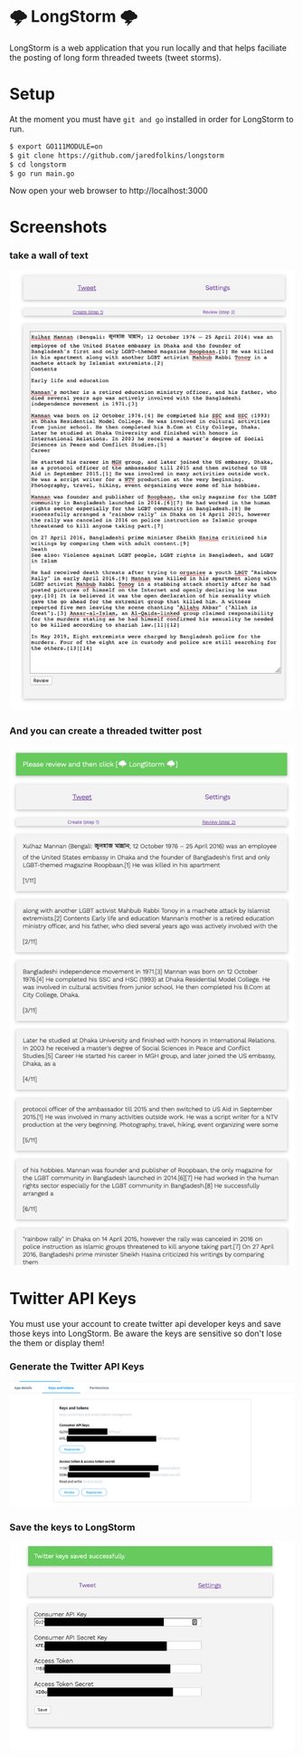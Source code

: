 # 🌩️ LongStorm 🌩️

LongStorm is a web application that you run locally and that helps faciliate the posting of long form threaded tweets (tweet storms).

# Setup

At the moment you must have ```git and go``` installed in order for LongStorm to run.

```
$ export GO111MODULE=on
$ git clone https://github.com/jaredfolkins/longstorm
$ cd longstorm
$ go run main.go
```

Now open your web browser to http://localhost:3000

# Screenshots

### take a wall of text
![longstorm wall of text](https://raw.githubusercontent.com/jaredfolkins/longstorm/master/assets/images/wall_of_text.png)

### And you can create a threaded twitter post

![longstorm wall of text](https://raw.githubusercontent.com/jaredfolkins/longstorm/master/assets/images/longstorm_threaded_app.png)

# Twitter API Keys 

You must use your account to create twitter api developer keys and save those keys into LongStorm. Be aware the keys are sensitive so don't lose the them or display them!

### Generate the Twitter API Keys

![longstorm wall of text](https://raw.githubusercontent.com/jaredfolkins/longstorm/master/assets/images/twitter_keygen_example.png)

### Save the keys to LongStorm

![longstorm wall of text](https://raw.githubusercontent.com/jaredfolkins/longstorm/master/assets/images/input_twitter_keys_example.png)
